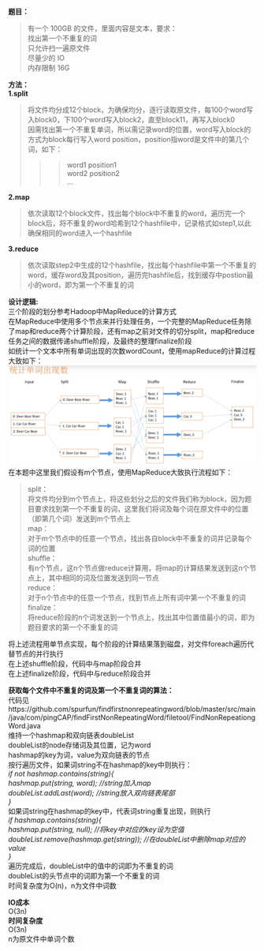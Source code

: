 **题目：**  
  >有一个 100GB 的文件，里面内容是文本，要求：  
  >找出第一个不重复的词  
  >只允许扫一遍原文件  
  >尽量少的 IO  
  >内存限制 16G  
  
**方法：**   
  __1.split__  
>将文件均分成12个block，为确保均分，逐行读取原文件，每100个word写入block0，下100个word写入block2，直至block11，再写入block0  
>因需找出第一个不重复单词，所以需记录word的位置，word写入block的方式为block每行写入word position，position指word是文件中的第几个词，如下：  
>>>word1 position1   
>>>word2 position2   
    ...  
  
 __2.map__  
>依次读取12个block文件，找出每个block中不重复的word，遍历完一个block后，将不重复的word哈希到12个hashfile中，记录格式如step1,以此确保相同的word进入一个hashfile  

__3.reduce__
>依次读取step2中生成的12个hashfile，找出每个hashfile中第一个不重复的word，缓存word及其position，遍历完hashfile后，找到缓存中postion最小的word，即为第一个不重复的词  


**设计逻辑:**  
三个阶段的划分参考Hadoop中MapReduce的计算方式  
在MapReduce中使用多个节点来并行处理任务，一个完整的MapReduce任务除了map和reduce两个计算阶段，还有map之前对文件的切分split，map和reduce任务之间的数据传递shuffle阶段，及最终的整理finalize阶段  
如统计一个文本中所有单词出现的次数wordCount，使用mapReduce的计算过程大致如下：  
![wordCount](https://github.com/spurfun/findfirstnonrepeatingword/blob/master/src/main/resources/wordCount.png)  
在本题中这里我们假设有m个节点，使用MapReduce大致执行流程如下：  
>split：  
>将文件均分到m个节点上，将这些划分之后的文件我们称为block，因为题目要求找到第一个不重复的词，这里我们将词及每个词在原文件中的位置（即第几个词）发送到m个节点上  
>map：  
>对于m个节点中的任意一个节点，找出各自block中不重复的词并记录每个词的位置  
>shuffle：  
>有n个节点，这n个节点做reduce计算用，将map的计算结果发送到这n个节点上，其中相同的词及位置发送到同一节点  
>reduce：  
>对于n个节点中的任意一个节点，找到节点上所有词中第一个不重复的词  
>finalize：  
>将reduce阶段的n个词发送到一个节点上，找出其中位置值最小的词，即为题目要求的第一个不重复的词

将上述流程用单节点实现，每个阶段的计算结果落到磁盘，对文件foreach遍历代替节点的并行执行  
在上述shuffle阶段，代码中与map阶段合并  
在上述finalize阶段，代码中与reduce阶段合并  


**获取每个文件中不重复的词及第一个不重复词的算法：**  
代码见https://github.com/spurfun/findfirstnonrepeatingword/blob/master/src/main/java/com/pingCAP/findFirstNonRepeatingWord/filetool/FindNonRepeationgWord.java  
维持一个hashmap和双向链表doubleList  
doubleList的node存储词及其位置，记为word  
hashmap的key为词，value为双向链表的节点  
按行遍历文件，如果词string不在hashmap的key中则执行：  
*if not hashmap.contains(string){  
hashmap.put(string, word); //string加入map  
doubleList.addLast(word);  //string放入双向链表尾部  
}*  
如果词string在hashmap的key中，代表词string重复出现，则执行  
*if hashmap.contains(string){  
hashmap.put(string, null); //将key中对应的key设为空值  
doubleList.remove(hashmap.get(string));  //在doubleList中删除map对应的value  
}*  
遍历完成后，doubleList中的值中的词即为不重复的词  
doubleList的头节点中的词即为第一个不重复的词  
时间复杂度为O(n)，n为文件中词数  


**IO成本**  
O(3n)  
**时间复杂度**  
O(3n)  
n为原文件中单词个数  

